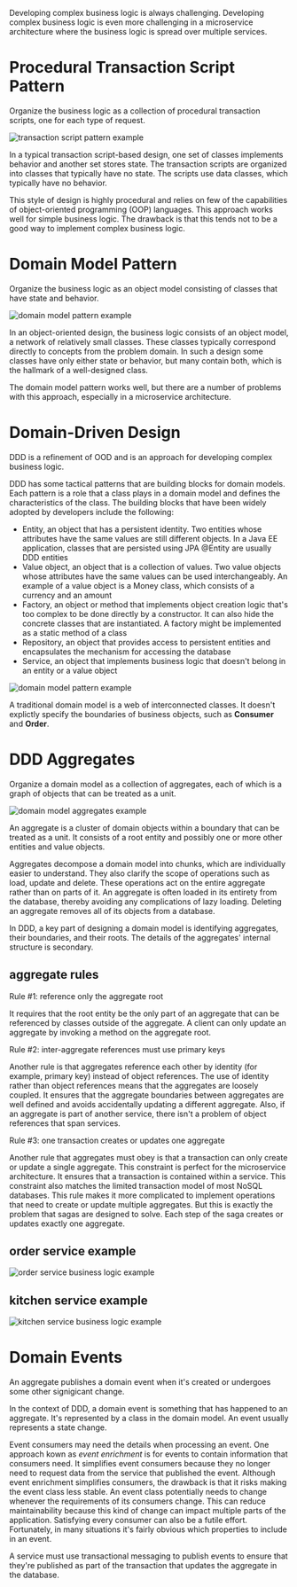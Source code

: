Developing complex business logic is always challenging. Developing complex business logic is even more challenging in a microservice architecture where the business logic is spread over multiple services.

# Procedural Transaction Script Pattern
Organize the business logic as a collection of procedural transaction scripts, one for each type of request.

![transaction script pattern example](../images/microservices_patterns/microservices-patterns-business-logic-transaction-script-pattern.jpg)

In a typical transaction script-based design, one set of classes implements behavior and another set stores state. The transaction scripts are organized into classes that typically have no state. The scripts use data classes, which typically have no behavior.

This style of design is highly procedural and relies on few of the capabilities of object-oriented programming (OOP) languages. This approach works well for simple business logic. The drawback is that this tends not to be a good way to implement complex business logic.

# Domain Model Pattern
Organize the business logic as an object model consisting of classes that have state and behavior.

![domain model pattern example](../images/microservices_patterns/microservices-patterns-business-logic-domain-model-pattern.jpg)

In an object-oriented design, the business logic consists of an object model, a network of relatively small classes. These classes typically correspond directly to concepts from the problem domain. In such a design some classes have only either state or behavior, but many contain both, which is the hallmark of a well-designed class.

The domain model pattern works well, but there are a number of problems with this approach, especially in a microservice architecture.

# Domain-Driven Design
DDD is a refinement of OOD and is an approach for developing complex business logic. 

DDD has some tactical patterns that are building blocks for domain models. Each pattern is a role that a class plays in a domain model and defines the characteristics of the class. The building blocks that have been widely adopted by developers include the following:
- Entity, an object that has a persistent identity. Two entities whose attributes have the same values are still different objects. In a Java EE application, classes that are persisted using JPA @Entity are usually DDD entities
- Value object, an object that is a collection of values. Two value objects whose attributes have the same values can be used interchangeably. An example of a value object is a Money class, which consists of a currency and an amount
- Factory, an object or method that implements object creation logic that's too complex to be done directly by a constructor. It can also hide the concrete classes that are instantiated. A factory might be implemented as a static method of a class
- Repository, an object that provides access to persistent entities and encapsulates the mechanism for accessing the database
- Service, an object that implements business logic that doesn't belong in an entity or a value object

![domain model pattern example](../images/microservices_patterns/microservices-patterns-business-logic-domain-model-pattern-example.jpeg)

A traditional domain model is a web of interconnected classes. It doesn't explictly specify the boundaries of business objects, such as **Consumer** and **Order**.

# DDD Aggregates
Organize a domain model as a collection of aggregates, each of which is a graph of objects that can be treated as a unit.

![domain model aggregates example](../images/microservices_patterns/microservices-patterns-business-logic-domain-model-aggregates.jpg)

An aggregate is a cluster of domain objects within a boundary that can be treated as a unit. It consists of a root entity and possibly one or more other entities and value objects.

Aggregates decompose a domain model into chunks, which are individually easier to understand. They also clarify the scope of operations such as load, update and delete. These operations act on the entire aggregate rather than on parts of it. An aggregate is often loaded in its entirety from the database, thereby avoiding any complications of lazy loading. Deleting an aggregate removes all of its objects from a database.

In DDD, a key part of designing a domain model is identifying aggregates, their boundaries, and their roots. The details of the aggregates' internal structure is secondary.

## aggregate rules
Rule #1: reference only the aggregate root

It requires that the root entity be the only part of an aggregate that can be referenced by classes outside of the aggregate. A client can only update an aggregate by invoking a method on the aggregate root.

Rule #2: inter-aggregate references must use primary keys

Another rule is that aggregates reference each other by identity (for example, primary key) instead of object references. The use of identity rather than object references means that the aggregates are loosely coupled. It ensures that the aggregate boundaries between aggregates are well defined and avoids accidentally updating a different aggregate. Also, if an aggregate is part of another service, there isn't a problem of object references that span services.

Rule #3: one transaction creates or updates one aggregate

Another rule that aggregates must obey is that a transaction can only create or update a single aggregate. This constraint is perfect for the microservice architecture. It ensures that a transaction is contained within a service. This constraint also matches the limited transaction model of most NoSQL databases. This rule makes it more complicated to implement operations that need to create or update multiple aggregates. But this is exactly the problem that sagas are designed to solve. Each step of the saga creates or updates exactly one aggregate.

## order service example
![order service business logic example](../images/microservices_patterns/microservices-patterns-business-logic-order-service-example.jpg)

## kitchen service example
![kitchen service business logic example](../images/microservices_patterns/microservices-patterns-business-logic-kitchen-service-example.jpg)

# Domain Events
An aggregate publishes a domain event when it's created or undergoes some other signigicant change.

In the context of DDD, a domain event is something that has happened to an aggregate. It's represented by a class in the domain model. An event usually represents a state change.

Event consumers may need the details when processing an event. One approach kown as *event enrichment* is for events to contain information that consumers need. It simplifies event consumers because they no longer need to request data from the service that published the event. Although event enrichment simplifies consumers, the drawback is that it risks making the event class less stable. An event class potentially needs to change whenever the requirements of its consumers change. This can reduce maintainability because this kind of change can impact multiple parts of the application. Satisfying every consumer can also be a futile effort. Fortunately, in many situations it's fairly obvious which properties to include in an event.

A service must use transactional messaging to publish events to ensure that they're published as part of the transaction that updates the aggregate in the database.